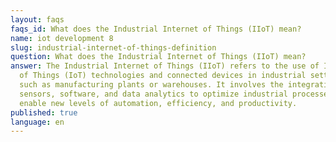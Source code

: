 ```yaml
---
layout: faqs
faqs_id: What does the Industrial Internet of Things (IIoT) mean?
name: iot development 8
slug: industrial-internet-of-things-definition
question: What does the Industrial Internet of Things (IIoT) mean?
answer: The Industrial Internet of Things (IIoT) refers to the use of Internet
  of Things (IoT) technologies and connected devices in industrial settings,
  such as manufacturing plants or warehouses. It involves the integration of
  sensors, software, and data analytics to optimize industrial processes and
  enable new levels of automation, efficiency, and productivity.
published: true
language: en
---
```

